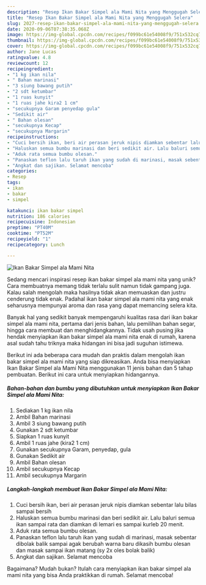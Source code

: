 ```yaml
---
description: "Resep Ikan Bakar Simpel ala Mami Nita yang Menggugah Selera"
title: "Resep Ikan Bakar Simpel ala Mami Nita yang Menggugah Selera"
slug: 2027-resep-ikan-bakar-simpel-ala-mami-nita-yang-menggugah-selera
date: 2020-09-06T07:38:35.068Z
image: https://img-global.cpcdn.com/recipes/f099bc61e54008f9/751x532cq70/ikan-bakar-simpel-ala-mami-nita-foto-resep-utama.jpg
thumbnail: https://img-global.cpcdn.com/recipes/f099bc61e54008f9/751x532cq70/ikan-bakar-simpel-ala-mami-nita-foto-resep-utama.jpg
cover: https://img-global.cpcdn.com/recipes/f099bc61e54008f9/751x532cq70/ikan-bakar-simpel-ala-mami-nita-foto-resep-utama.jpg
author: Jane Lucas
ratingvalue: 4.8
reviewcount: 12
recipeingredient:
- "1 kg ikan nila"
- " Bahan marinasi"
- "3 siung bawang putih"
- "2 sdt ketumbar"
- "1 ruas kunyit"
- "1 ruas jahe kira2 1 cm"
- "secukupnya Garam penyedap gula"
- "Sedikit air"
- " Bahan olesan"
- "secukupnya Kecap"
- "secukupnya Margarin"
recipeinstructions:
- "Cuci bersih ikan, beri air perasan jeruk nipis diamkan sebentar lalu bilas sampai bersih"
- "Haluskan semua bumbu marinasi dan beri sedikit air. Lalu baluri semua ikan sampai rata dan diamkan di lemari es sampai kurleb 20 menit."
- "Aduk rata semua bumbu olesan."
- "Panaskan teflon lalu taruh ikan yang sudah di marinasi, masak sebentar dibolak balik sampai agak berubah warna baru dikasih bumbu olesan dan masak sampai ikan matang (sy 2x oles bolak balik)"
- "Angkat dan sajikan. Selamat mencoba"
categories:
- Resep
tags:
- ikan
- bakar
- simpel

katakunci: ikan bakar simpel 
nutrition: 186 calories
recipecuisine: Indonesian
preptime: "PT40M"
cooktime: "PT52M"
recipeyield: "1"
recipecategory: Lunch

---
```



![Ikan Bakar Simpel ala Mami Nita](https://img-global.cpcdn.com/recipes/f099bc61e54008f9/751x532cq70/ikan-bakar-simpel-ala-mami-nita-foto-resep-utama.jpg)

Sedang mencari inspirasi resep ikan bakar simpel ala mami nita yang unik? Cara membuatnya memang tidak terlalu sulit namun tidak gampang juga. Kalau salah mengolah maka hasilnya tidak akan memuaskan dan justru cenderung tidak enak. Padahal ikan bakar simpel ala mami nita yang enak seharusnya mempunyai aroma dan rasa yang dapat memancing selera kita.

Banyak hal yang sedikit banyak mempengaruhi kualitas rasa dari ikan bakar simpel ala mami nita, pertama dari jenis bahan, lalu pemilihan bahan segar, hingga cara membuat dan menghidangkannya. Tidak usah pusing jika hendak menyiapkan ikan bakar simpel ala mami nita enak di rumah, karena asal sudah tahu triknya maka hidangan ini bisa jadi suguhan istimewa.




Berikut ini ada beberapa cara mudah dan praktis dalam mengolah ikan bakar simpel ala mami nita yang siap dikreasikan. Anda bisa menyiapkan Ikan Bakar Simpel ala Mami Nita menggunakan 11 jenis bahan dan 5 tahap pembuatan. Berikut ini cara untuk menyiapkan hidangannya.

<!--inarticleads1-->

##### Bahan-bahan dan bumbu yang dibutuhkan untuk menyiapkan Ikan Bakar Simpel ala Mami Nita:

1. Sediakan 1 kg ikan nila
1. Ambil  Bahan marinasi
1. Ambil 3 siung bawang putih
1. Gunakan 2 sdt ketumbar
1. Siapkan 1 ruas kunyit
1. Ambil 1 ruas jahe (kira2 1 cm)
1. Gunakan secukupnya Garam, penyedap, gula
1. Gunakan Sedikit air
1. Ambil  Bahan olesan
1. Ambil secukupnya Kecap
1. Ambil secukupnya Margarin




<!--inarticleads2-->

##### Langkah-langkah membuat Ikan Bakar Simpel ala Mami Nita:

1. Cuci bersih ikan, beri air perasan jeruk nipis diamkan sebentar lalu bilas sampai bersih
1. Haluskan semua bumbu marinasi dan beri sedikit air. Lalu baluri semua ikan sampai rata dan diamkan di lemari es sampai kurleb 20 menit.
1. Aduk rata semua bumbu olesan.
1. Panaskan teflon lalu taruh ikan yang sudah di marinasi, masak sebentar dibolak balik sampai agak berubah warna baru dikasih bumbu olesan dan masak sampai ikan matang (sy 2x oles bolak balik)
1. Angkat dan sajikan. Selamat mencoba




Bagaimana? Mudah bukan? Itulah cara menyiapkan ikan bakar simpel ala mami nita yang bisa Anda praktikkan di rumah. Selamat mencoba!
